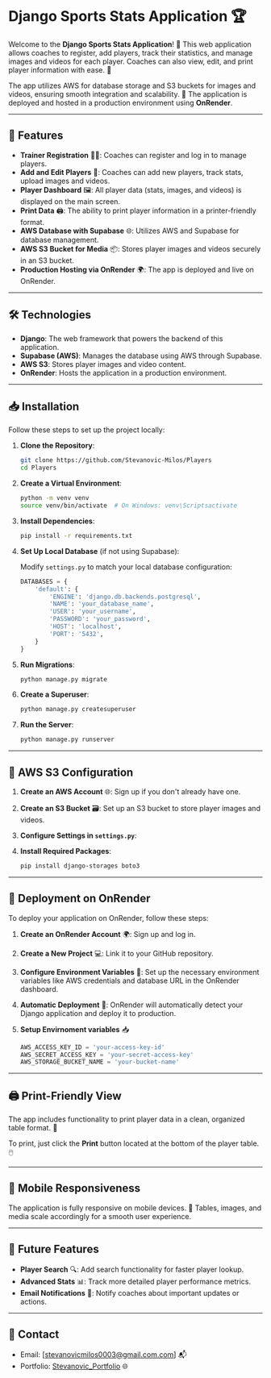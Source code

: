 
# Django Sports Stats Application 🏆

Welcome to the **Django Sports Stats Application**! 🎉 This web application allows coaches to register, add players, track their statistics, and manage images and videos for each player. Coaches can also view, edit, and print player information with ease. 🌟

The app utilizes AWS for database storage and S3 buckets for images and videos, ensuring smooth integration and scalability. 🚀 The application is deployed and hosted in a production environment using **OnRender**.

---

## 🌟 Features

- **Trainer Registration** 👨‍🏫: Coaches can register and log in to manage players.
- **Add and Edit Players** 📝: Coaches can add new players, track stats, upload images and videos.
- **Player Dashboard** 🖼️: All player data (stats, images, and videos) is displayed on the main screen.
- **Print Data** 🖨️: The ability to print player information in a printer-friendly format.
- **AWS Database with Supabase** 🌐: Utilizes AWS and Supabase for database management.
- **AWS S3 Bucket for Media** 📦: Stores player images and videos securely in an S3 bucket.
- **Production Hosting via OnRender** 🌍: The app is deployed and live on OnRender.

---

## 🛠️ Technologies

- **Django**: The web framework that powers the backend of this application.
- **Supabase (AWS)**: Manages the database using AWS through Supabase.
- **AWS S3**: Stores player images and video content.
- **OnRender**: Hosts the application in a production environment.

---

## 📥 Installation

Follow these steps to set up the project locally:

1. **Clone the Repository**:

   ```bash
   git clone https://github.com/Stevanovic-Milos/Players
   cd Players
   ```

2. **Create a Virtual Environment**:

   ```bash
   python -m venv venv
   source venv/bin/activate  # On Windows: venv\Scriptsactivate
   ```

3. **Install Dependencies**:

   ```bash
   pip install -r requirements.txt
   ```

4. **Set Up Local Database** (if not using Supabase):

   Modify `settings.py` to match your local database configuration:

   ```python
   DATABASES = {
       'default': {
           'ENGINE': 'django.db.backends.postgresql',
           'NAME': 'your_database_name',
           'USER': 'your_username',
           'PASSWORD': 'your_password',
           'HOST': 'localhost',
           'PORT': '5432',
       }
   }
   ```

5. **Run Migrations**:

   ```bash
   python manage.py migrate
   ```

6. **Create a Superuser**:

   ```bash
   python manage.py createsuperuser
   ```

7. **Run the Server**:

   ```bash
   python manage.py runserver
   ```

---

## 🔧 AWS S3 Configuration

1. **Create an AWS Account** 🌐: Sign up if you don't already have one.
2. **Create an S3 Bucket** 🗃️: Set up an S3 bucket to store player images and videos.
3. **Configure Settings in `settings.py`**:
4. **Install Required Packages**:

   ```bash
   pip install django-storages boto3
   ```

---

## 🚀 Deployment on OnRender

To deploy your application on OnRender, follow these steps:

1. **Create an OnRender Account** 🌍: Sign up and log in.
2. **Create a New Project** 💻: Link it to your GitHub repository.
3. **Configure Environment Variables** 🔑: Set up the necessary environment variables like AWS credentials and database URL in the OnRender dashboard.
4. **Automatic Deployment** 🔄: OnRender will automatically detect your Django application and deploy it to production.
5. **Setup Envirnoment variables** 📥


   ```python
   AWS_ACCESS_KEY_ID = 'your-access-key-id'
   AWS_SECRET_ACCESS_KEY = 'your-secret-access-key'
   AWS_STORAGE_BUCKET_NAME = 'your-bucket-name'
   ```


---

## 🖨️ Print-Friendly View

The app includes functionality to print player data in a clean, organized table format. 📑

To print, just click the **Print** button located at the bottom of the player table. 🖱️

---

## 📱 Mobile Responsiveness

The application is fully responsive on mobile devices. 📱 Tables, images, and media scale accordingly for a smooth user experience.

---

## 📅 Future Features

- **Player Search** 🔍: Add search functionality for faster player lookup.
- **Advanced Stats** 📊: Track more detailed player performance metrics.
- **Email Notifications** 📧: Notify coaches about important updates or actions.

---

## 📧 Contact

- Email: [stevanovicmilos0003@gmail.com.com] 📬
- Portfolio: [Stevanovic_Portfolio](https://stevanovicm.com) 🌐
